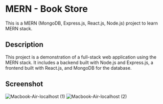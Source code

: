 #  MERN - Book Store
This is a MERN (MongoDB, Express.js, React.js, Node.js) project to learn MERN stack.

## Description 
This project is a demonstration of a full-stack web application using the MERN stack. It includes a backend built with Node.js and Express.js, a frontend built with React.js, and MongoDB for the database.

## Screenshot
![Macbook-Air-localhost (1)](https://github.com/Bishal-Pahari/Book-store/assets/61013432/e92f463f-7116-4075-82ee-3fb331765589)
![Macbook-Air-localhost (2)](https://github.com/Bishal-Pahari/Book-store/assets/61013432/eac8a8b5-af89-4189-a85c-8d74c09fd13c)
